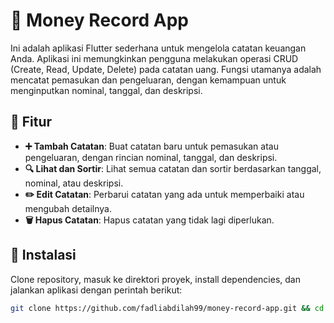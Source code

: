 # 📱 Money Record App

Ini adalah aplikasi Flutter sederhana untuk mengelola catatan keuangan Anda. Aplikasi ini memungkinkan pengguna melakukan operasi CRUD (Create, Read, Update, Delete) pada catatan uang. Fungsi utamanya adalah mencatat pemasukan dan pengeluaran, dengan kemampuan untuk menginputkan nominal, tanggal, dan deskripsi.

## 🎯 Fitur

- **➕ Tambah Catatan**: Buat catatan baru untuk pemasukan atau pengeluaran, dengan rincian nominal, tanggal, dan deskripsi.
- **🔍 Lihat dan Sortir**: Lihat semua catatan dan sortir berdasarkan tanggal, nominal, atau deskripsi.
- **✏️ Edit Catatan**: Perbarui catatan yang ada untuk memperbaiki atau mengubah detailnya.
- **🗑️ Hapus Catatan**: Hapus catatan yang tidak lagi diperlukan.

## 🚀 Instalasi

Clone repository, masuk ke direktori proyek, install dependencies, dan jalankan aplikasi dengan perintah berikut:
   ```bash
   git clone https://github.com/fadliabdilah99/money-record-app.git && cd money-record-app && flutter pub get && flutter run

